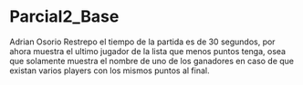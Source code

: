 # Parcial2_Base
 Adrian Osorio Restrepo
el tiempo de la partida es de 30 segundos, por ahora muestra el ultimo jugador de la lista que menos puntos tenga, osea que solamente muestra el nombre de uno de los ganadores en caso de que existan varios players con los mismos puntos al final.
